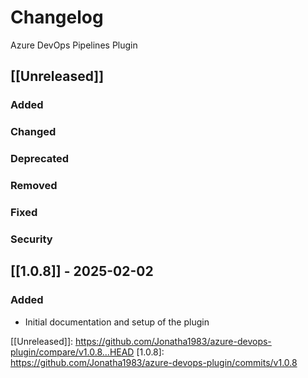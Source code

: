 # Changelog

Azure DevOps Pipelines Plugin

## [[Unreleased]]

### Added

### Changed

### Deprecated

### Removed

### Fixed

### Security

## [[1.0.8]] - 2025-02-02

### Added

- Initial documentation and setup of the plugin

[[Unreleased]]: https://github.com/Jonatha1983/azure-devops-plugin/compare/v1.0.8...HEAD
[1.0.8]: https://github.com/Jonatha1983/azure-devops-plugin/commits/v1.0.8
